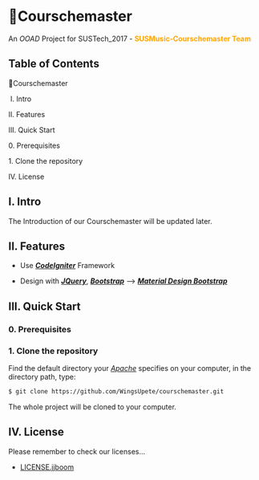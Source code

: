 <a name="courschemaster"></a>

# 🔨Courschemaster

An *OOAD* Project for SUSTech_2017 - <strong style="color:orange;">SUSMusic-Courschemaster Team</strong>



## Table of Contents

<a style="cursor:pointer;text-decoration:none;" href="#courschemaster">🔨Courschemaster</a>

​		<a style="cursor:pointer;text-decoration:none;" href="#i-intro">I. Intro</a>

​		<a style="cursor:pointer;text-decoration:none;" href="#ii-features">II. Features</a>

​		<a style="cursor:pointer;text-decoration:none;" href="#iii-quick-start">III. Quick Start</a>

​				<a style="cursor:pointer;text-decoration:none;" href="#0-Prerequisites">0. Prerequisites</a>

​				<a style="cursor:pointer;text-decoration:none;" href="#1-clone-the-repository">1. Clone the repository</a>

​		<a style="cursor:pointer;text-decoration:none;" href="#iv-license">IV. License</a>



<a name="i-intro"></a>

## I. Intro

The Introduction of our Courschemaster will be updated later.





<a name="ii-features"></a>

## II. Features

-   Use <a href="https://codeigniter.com/" target="_blank"><strong><em>CodeIgniter</em></strong></a> Framework

-   Design with [***JQuery***](https://jquery.com/), [***Bootstrap***](https://getbootstrap.com/) –> [***Material Design Bootstrap***](https://mdbootstrap.com/)



<a name="iii-quick-start"></a>

## III. Quick Start

<a name="0-Prerequisites"></a>

### 0. Prerequisites

<a name="1-clone-the-repository"></a>

### 1. Clone the repository

Find the default directory your <a href="http://www.apache.org/" target="_blank"><em>Apache</em></a> specifies on your computer, in the directory path, type:

```bash
$ git clone https://github.com/WingsUpete/courschemaster.git
```

The whole project will be cloned to your computer.





<a name="iv-license"></a>

## IV. License

Please remember to check our licenses…

-   [LICENSE.jjboom](LICENSE.jjboom) 

